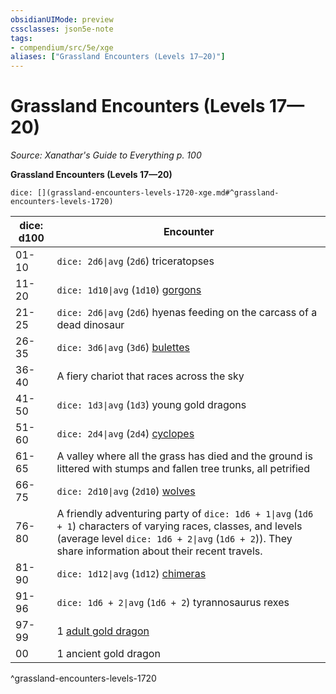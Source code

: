```yaml
---
obsidianUIMode: preview
cssclasses: json5e-note
tags:
- compendium/src/5e/xge
aliases: ["Grassland Encounters (Levels 17—20)"]
---
```

# Grassland Encounters (Levels 17—20)
*Source: Xanathar's Guide to Everything p. 100* 

**Grassland Encounters (Levels 17—20)**

`dice: [](grassland-encounters-levels-1720-xge.md#^grassland-encounters-levels-1720)`

| dice: d100 | Encounter |
|------------|-----------|
| 01-10 | `dice: 2d6\|avg` (`2d6`) triceratopses |
| 11-20 | `dice: 1d10\|avg` (`1d10`) [gorgons](compendium/bestiary/monstrosity/gorgon.md) |
| 21-25 | `dice: 2d6\|avg` (`2d6`) hyenas feeding on the carcass of a dead dinosaur |
| 26-35 | `dice: 3d6\|avg` (`3d6`) [bulettes](compendium/bestiary/monstrosity/bulette.md) |
| 36-40 | A fiery chariot that races across the sky |
| 41-50 | `dice: 1d3\|avg` (`1d3`) young gold dragons |
| 51-60 | `dice: 2d4\|avg` (`2d4`) [cyclopes](compendium/bestiary/giant/cyclops.md) |
| 61-65 | A valley where all the grass has died and the ground is littered with stumps and fallen tree trunks, all petrified |
| 66-75 | `dice: 2d10\|avg` (`2d10`) [wolves](compendium/bestiary/beast/wolf.md) |
| 76-80 | A friendly adventuring party of `dice: 1d6 + 1\|avg` (`1d6 + 1`) characters of varying races, classes, and levels (average level `dice: 1d6 + 2\|avg` (`1d6 + 2`)). They share information about their recent travels. |
| 81-90 | `dice: 1d12\|avg` (`1d12`) [chimeras](compendium/bestiary/monstrosity/chimera.md) |
| 91-96 | `dice: 1d6 + 2\|avg` (`1d6 + 2`) tyrannosaurus rexes |
| 97-99 | 1 [adult gold dragon](compendium/bestiary/dragon/adult-gold-dragon.md) |
| 00 | 1 ancient gold dragon |
^grassland-encounters-levels-1720